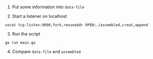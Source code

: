 
1. Put some information into `data-file`

2. Start a listener on localhost
```
socat tcp-listen:9090,fork,reuseaddr OPEN:./assembled,creat,append
```

3. Run the script
```
go run main.go
```

4. Compare `data-file` and `assembled`
